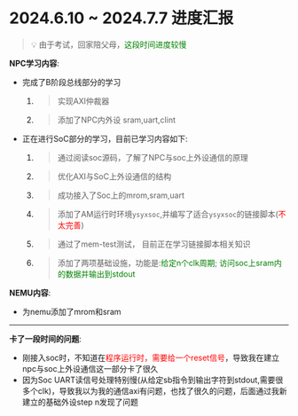 # 2024.6.10 ~ 2024.7.7 进度汇报
> :bulb: 由于考试，回家陪父母，<font color=green>这段时间进度较慢</font>  

**NPC学习内容**:  
-  完成了B阶段总线部分的学习  
   1. > 实现AXI仲裁器  
   2. > 添加了NPC内外设 sram,uart,clint  
-  正在进行SoC部分的学习，目前已学习内容如下:  
   1. > 通过阅读soc源码，了解了NPC与soc上外设通信的原理  
   2. > 优化AXI与SoC上外设通信的结构  
   3. > 成功接入了Soc上的mrom,sram,uart  
   4. > 添加了AM运行时环境`ysyxsoc`,并编写了适合`ysyxsoc`的链接脚本(<font color=red>不太完善</font>)  
   5. > 通过了mem-test测试， 目前正在学习链接脚本相关知识  
   6. > 添加了两项基础设施，功能是:<font color=green>给定n个clk周期</font>; <font color=green>访问soc上sram内的数据并输出到stdout</font>  

**NEMU内容**:  
- 为nemu添加了mrom和sram

---

**卡了一段时间的问题**:  
- 刚接入soc时，不知道在<font color=red>程序运行时，需要给一个reset信号</font>，导致我在建立npc与soc上外设通信这一部分卡了很久  
- 因为Soc UART读信号处理特别慢(从给定sb指令到输出字符到stdout,需要很多个clk)，导致我以为我的通信axi有问题，也找了很久的问题，后面通过我新建立的基础外设step n发现了问题  

